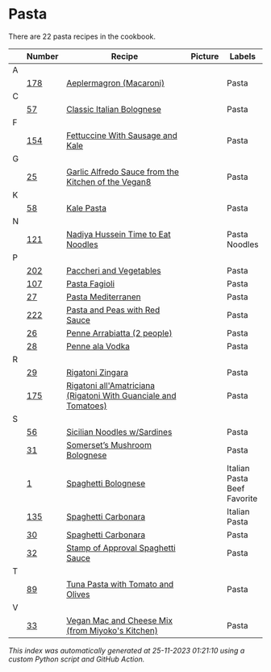 # Pasta

There are 22 pasta recipes in the cookbook.

| |Number|Recipe|Picture|Labels|
|-|------|------|-------|------|
| A||||
||[178](https://github.com/bryanbr23/Recipes/issues/178)|[Aeplermagron (Macaroni)](https://github.com/bryanbr23/Recipes/issues/178)| |Pasta|
| C||||
||[57](https://github.com/bryanbr23/Recipes/issues/57)|[Classic Italian Bolognese](https://github.com/bryanbr23/Recipes/issues/57)| |Pasta|
| F||||
||[154](https://github.com/bryanbr23/Recipes/issues/154)|[Fettuccine With Sausage and Kale](https://github.com/bryanbr23/Recipes/issues/154)| |Pasta|
| G||||
||[25](https://github.com/bryanbr23/Recipes/issues/25)|[Garlic Alfredo Sauce from the Kitchen of the Vegan8](https://github.com/bryanbr23/Recipes/issues/25)| |Pasta|
| K||||
||[58](https://github.com/bryanbr23/Recipes/issues/58)|[Kale Pasta](https://github.com/bryanbr23/Recipes/issues/58)| |Pasta|
| N||||
||[121](https://github.com/bryanbr23/Recipes/issues/121)|[Nadiya Hussein Time to Eat Noodles](https://github.com/bryanbr23/Recipes/issues/121)| |Pasta<br>Noodles|
| P||||
||[202](https://github.com/bryanbr23/Recipes/issues/202)|[Paccheri and Vegetables](https://github.com/bryanbr23/Recipes/issues/202)| |Pasta|
||[107](https://github.com/bryanbr23/Recipes/issues/107)|[Pasta Fagioli](https://github.com/bryanbr23/Recipes/issues/107)| |Pasta|
||[27](https://github.com/bryanbr23/Recipes/issues/27)|[Pasta Mediterranen](https://github.com/bryanbr23/Recipes/issues/27)| |Pasta|
||[222](https://github.com/bryanbr23/Recipes/issues/222)|[Pasta and Peas with Red Sauce](https://github.com/bryanbr23/Recipes/issues/222)| |Pasta|
||[26](https://github.com/bryanbr23/Recipes/issues/26)|[Penne Arrabiatta (2 people)](https://github.com/bryanbr23/Recipes/issues/26)| |Pasta|
||[28](https://github.com/bryanbr23/Recipes/issues/28)|[Penne ala Vodka](https://github.com/bryanbr23/Recipes/issues/28)| |Pasta|
| R||||
||[29](https://github.com/bryanbr23/Recipes/issues/29)|[Rigatoni Zingara ](https://github.com/bryanbr23/Recipes/issues/29)| |Pasta|
||[175](https://github.com/bryanbr23/Recipes/issues/175)|[Rigatoni all'Amatriciana (Rigatoni With Guanciale and Tomatoes)](https://github.com/bryanbr23/Recipes/issues/175)| |Pasta|
| S||||
||[56](https://github.com/bryanbr23/Recipes/issues/56)|[Sicilian Noodles w/Sardines ](https://github.com/bryanbr23/Recipes/issues/56)| |Pasta|
||[31](https://github.com/bryanbr23/Recipes/issues/31)|[Somerset’s Mushroom Bolognese](https://github.com/bryanbr23/Recipes/issues/31)| |Pasta|
||[1](https://github.com/bryanbr23/Recipes/issues/1)|[Spaghetti Bolognese](https://github.com/bryanbr23/Recipes/issues/1)| |Italian<br>Pasta<br>Beef<br>Favorite|
||[135](https://github.com/bryanbr23/Recipes/issues/135)|[Spaghetti Carbonara](https://github.com/bryanbr23/Recipes/issues/135)| |Italian<br>Pasta|
||[30](https://github.com/bryanbr23/Recipes/issues/30)|[Spaghetti Carbonara](https://github.com/bryanbr23/Recipes/issues/30)| |Pasta|
||[32](https://github.com/bryanbr23/Recipes/issues/32)|[Stamp of Approval Spaghetti Sauce](https://github.com/bryanbr23/Recipes/issues/32)| |Pasta|
| T||||
||[89](https://github.com/bryanbr23/Recipes/issues/89)|[Tuna Pasta with Tomato and Olives](https://github.com/bryanbr23/Recipes/issues/89)| |Pasta|
| V||||
||[33](https://github.com/bryanbr23/Recipes/issues/33)|[Vegan Mac and Cheese Mix (from Miyoko's Kitchen)](https://github.com/bryanbr23/Recipes/issues/33)| |Pasta|

_This index was automatically generated at 25-11-2023 01:21:10 using a custom Python script and GitHub Action._